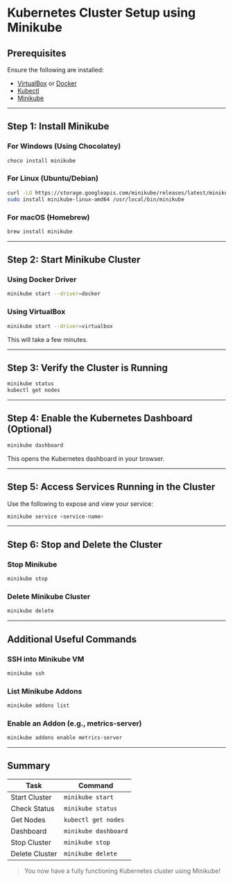 
#  Kubernetes Cluster Setup using Minikube

##  Prerequisites
Ensure the following are installed:
- [VirtualBox](https://www.virtualbox.org/) or [Docker](https://docs.docker.com/)
- [Kubectl](https://kubernetes.io/docs/tasks/tools/)
- [Minikube](https://minikube.sigs.k8s.io/docs/start/)

---

##  Step 1: Install Minikube

### For Windows (Using Chocolatey)
```bash
choco install minikube
```

### For Linux (Ubuntu/Debian)
```bash
curl -LO https://storage.googleapis.com/minikube/releases/latest/minikube-linux-amd64
sudo install minikube-linux-amd64 /usr/local/bin/minikube
```

### For macOS (Homebrew)
```bash
brew install minikube
```

---

##  Step 2: Start Minikube Cluster

### Using Docker Driver
```bash
minikube start --driver=docker
```

### Using VirtualBox
```bash
minikube start --driver=virtualbox
```

 This will take a few minutes.

---

##  Step 3: Verify the Cluster is Running
```bash
minikube status
kubectl get nodes
```

---

##  Step 4: Enable the Kubernetes Dashboard (Optional)
```bash
minikube dashboard
```
 This opens the Kubernetes dashboard in your browser.

---

##  Step 5: Access Services Running in the Cluster
Use the following to expose and view your service:
```bash
minikube service <service-name>
```

---

##  Step 6: Stop and Delete the Cluster

### Stop Minikube
```bash
minikube stop
```

### Delete Minikube Cluster
```bash
minikube delete
```

---

##  Additional Useful Commands

### SSH into Minikube VM
```bash
minikube ssh
```

### List Minikube Addons
```bash
minikube addons list
```

### Enable an Addon (e.g., metrics-server)
```bash
minikube addons enable metrics-server
```

---

##  Summary

| Task | Command |
|------|---------|
| Start Cluster | `minikube start` |
| Check Status | `minikube status` |
| Get Nodes | `kubectl get nodes` |
| Dashboard | `minikube dashboard` |
| Stop Cluster | `minikube stop` |
| Delete Cluster | `minikube delete` |

>  You now have a fully functioning Kubernetes cluster using Minikube!

